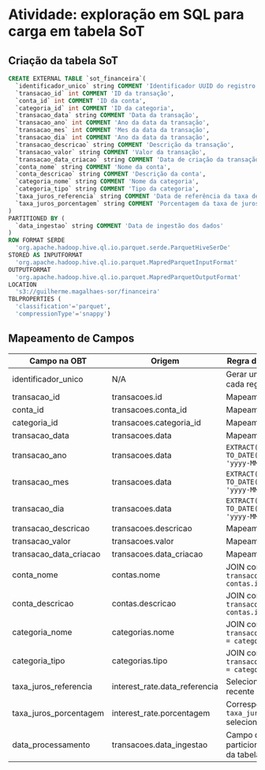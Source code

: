 
# Atividade: exploração em SQL para carga em tabela SoT

## Criação da tabela SoT

```sql
CREATE EXTERNAL TABLE `sot_financeira`(
  `identificador_unico` string COMMENT 'Identificador UUID do registro',
  `transacao_id` int COMMENT 'ID da transação',
  `conta_id` int COMMENT 'ID da conta',
  `categoria_id` int COMMENT 'ID da categoria',
  `transacao_data` string COMMENT 'Data da transação',
  `transacao_ano` int COMMENT 'Ano da data da transação',
  `transacao_mes` int COMMENT 'Mes da data da transação',
  `transacao_dia` int COMMENT 'Ano da data da transação',
  `transacao_descricao` string COMMENT 'Descrição da transação',
  `transacao_valor` string COMMENT 'Valor da transação',
  `transacao_data_criacao` string COMMENT 'Data de criação da transação',
  `conta_nome` string COMMENT 'Nome da conta',
  `conta_descricao` string COMMENT 'Descrição da conta',
  `categoria_nome` string COMMENT 'Nome da categoria',
  `categoria_tipo` string COMMENT 'Tipo da categoria',
  `taxa_juros_referencia` string COMMENT 'Data de referência da taxa de juros',
  `taxa_juros_porcentagem` string COMMENT 'Porcentagem da taxa de juros'
)
PARTITIONED BY ( 
  `data_ingestao` string COMMENT 'Data de ingestão dos dados'
)
ROW FORMAT SERDE 
  'org.apache.hadoop.hive.ql.io.parquet.serde.ParquetHiveSerDe' 
STORED AS INPUTFORMAT 
  'org.apache.hadoop.hive.ql.io.parquet.MapredParquetInputFormat' 
OUTPUTFORMAT 
  'org.apache.hadoop.hive.ql.io.parquet.MapredParquetOutputFormat'
LOCATION
  's3://guilherme.magalhaes-sor/financeira'
TBLPROPERTIES (
  'classification'='parquet', 
  'compressionType'='snappy')
```

## Mapeamento de Campos

| Campo na OBT | Origem | Regra de Transformação |
|--------------|--------|------------------------|
| identificador_unico | N/A | Gerar um UUID v4 para cada registro (`uuid()`) |
| transacao_id | transacoes.id | Mapeamento direto |
| conta_id | transacoes.conta_id | Mapeamento direto |
| categoria_id | transacoes.categoria_id | Mapeamento direto |
| transacao_data | transacoes.data | Mapeamento direto |
| transacao_ano | transacoes.data | `EXTRACT(YEAR FROM TO_DATE(transacoes.data, 'yyyy-MM-dd'))` |
| transacao_mes | transacoes.data | `EXTRACT(MONTH FROM TO_DATE(transacoes.data, 'yyyy-MM-dd'))` |
| transacao_dia | transacoes.data | `EXTRACT(DAY FROM TO_DATE(transacoes.data, 'yyyy-MM-dd'))` |
| transacao_descricao | transacoes.descricao | Mapeamento direto |
| transacao_valor | transacoes.valor | Mapeamento direto |
| transacao_data_criacao | transacoes.data_criacao | Mapeamento direto |
| conta_nome | contas.nome | JOIN com `transacoes.conta_id = contas.id` |
| conta_descricao | contas.descricao | JOIN com `transacoes.conta_id = contas.id` |
| categoria_nome | categorias.nome | JOIN com `transacoes.categoria_id = categorias.id` |
| categoria_tipo | categorias.tipo | JOIN com `transacoes.categoria_id = categorias.id` |
| taxa_juros_referencia | interest_rate.data_referencia | Selecionar a taxa mais recente |
| taxa_juros_porcentagem | interest_rate.porcentagem | Correspondente à `taxa_juros_referencia` selecionada |
| data_processamento | transacoes.data_ingestao | Campo de particionamento mantido da tabela de origem |

